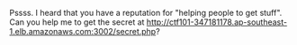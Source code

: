 Pssss. I heard that you have a reputation for "helping people to get stuff". Can you help me to get the secret at http://ctf101-347181178.ap-southeast-1.elb.amazonaws.com:3002/secret.php?
